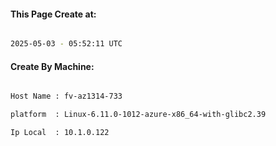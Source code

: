 
   
#### This Page Create at:

```bash

2025-05-03 - 05:52:11 UTC

```

#### Create By Machine:

```bash

Host Name : fv-az1314-733

platform  : Linux-6.11.0-1012-azure-x86_64-with-glibc2.39

Ip Local  : 10.1.0.122

```

